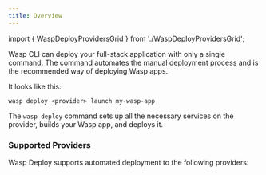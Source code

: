 ```yaml
---
title: Overview
---
```


import { WaspDeployProvidersGrid } from './WaspDeployProvidersGrid';

Wasp CLI can deploy your full-stack application with only a single command.
The command automates the manual deployment process and is the recommended way of deploying Wasp apps.

It looks like this:
```shell
wasp deploy <provider> launch my-wasp-app
```

The `wasp deploy` command sets up all the necessary services on the provider, builds your Wasp app, and deploys it.

### Supported Providers

Wasp Deploy supports automated deployment to the following providers:

<WaspDeployProvidersGrid />